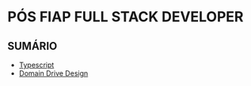# PÓS FIAP FULL STACK DEVELOPER

## SUMÁRIO

- [Typescript](./1-Typescript/README.md)
- [Domain Drive Design](./2-DDD/README.md)
